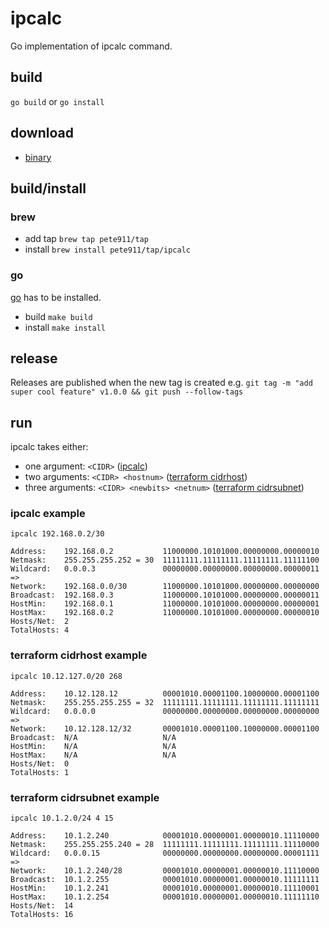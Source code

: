# ipcalc

Go implementation of ipcalc command.

## build

`go build` or `go install`

## download

- [binary](https://github.com/pete911/ipcalc/releases)

## build/install

### brew

- add tap `brew tap pete911/tap`
- install `brew install pete911/tap/ipcalc`

### go

[go](https://golang.org/dl/) has to be installed.
- build `make build`
- install `make install`

## release

Releases are published when the new tag is created e.g.
`git tag -m "add super cool feature" v1.0.0 && git push --follow-tags`

## run

ipcalc takes either:
- one argument: `<CIDR>` ([ipcalc](http://jodies.de/ipcalc))
- two arguments: `<CIDR> <hostnum>` ([terraform cidrhost](https://www.terraform.io/docs/language/functions/cidrhost.html))
- three arguments: `<CIDR> <newbits> <netnum>` ([terraform cidrsubnet](https://www.terraform.io/docs/language/functions/cidrsubnet.html))

### ipcalc example

```
ipcalc 192.168.0.2/30

Address:    192.168.0.2           11000000.10101000.00000000.00000010
Netmask:    255.255.255.252 = 30  11111111.11111111.11111111.11111100
Wildcard:   0.0.0.3               00000000.00000000.00000000.00000011
=>
Network:    192.168.0.0/30        11000000.10101000.00000000.00000000
Broadcast:  192.168.0.3           11000000.10101000.00000000.00000011
HostMin:    192.168.0.1           11000000.10101000.00000000.00000001
HostMax:    192.168.0.2           11000000.10101000.00000000.00000010
Hosts/Net:  2
TotalHosts: 4
```

### terraform cidrhost example

```
ipcalc 10.12.127.0/20 268

Address:    10.12.128.12          00001010.00001100.10000000.00001100
Netmask:    255.255.255.255 = 32  11111111.11111111.11111111.11111111
Wildcard:   0.0.0.0               00000000.00000000.00000000.00000000
=>
Network:    10.12.128.12/32       00001010.00001100.10000000.00001100
Broadcast:  N/A                   N/A
HostMin:    N/A                   N/A
HostMax:    N/A                   N/A
Hosts/Net:  0
TotalHosts: 1
```

### terraform cidrsubnet example

```
ipcalc 10.1.2.0/24 4 15

Address:    10.1.2.240            00001010.00000001.00000010.11110000
Netmask:    255.255.255.240 = 28  11111111.11111111.11111111.11110000
Wildcard:   0.0.0.15              00000000.00000000.00000000.00001111
=>
Network:    10.1.2.240/28         00001010.00000001.00000010.11110000
Broadcast:  10.1.2.255            00001010.00000001.00000010.11111111
HostMin:    10.1.2.241            00001010.00000001.00000010.11110001
HostMax:    10.1.2.254            00001010.00000001.00000010.11111110
Hosts/Net:  14
TotalHosts: 16
```
